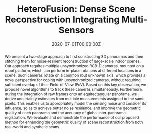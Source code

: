 ---
title: "HeteroFusion: Dense Scene Reconstruction Integrating Multi-Sensors"
authors:
- admin
- Beichen Li
- Yan-Pei Cao
- Hongbo Fu
- Yu-Kun Lai
- Leif Kobbelt
- Shi-Min Hu
author_notes:
- 
- 
- 
- 
- 
- 
- "Corresponding Author"
date: "2020-07-01T00:00:00Z"
# doi:  "10.1145/3389412"

# Schedule page publish date (NOT publication's date).
publishDate: "2020-07-01T00:00:00Z"

# Publication type.
# Accepts a single type but formatted as a YAML list (for Hugo requirements).
# Enter a publication type from the CSL standard.
publication_types: ["article-journal"]

# Publication name and optional abbreviated publication name.
publication: "ACM Transactions on Graphics"
publication_short: "TOG"

abstract: We present a two-stage approach to first constructing 3D panoramas and then stitching them for noise-resilient reconstruction of large-scale indoor scenes. Our approach requires multiple unsynchronized RGB-D cameras, mounted on a robot platform, which can perform in-place rotations at different locations in a scene. Such cameras rotate on a common (but unknown) axis, which provides a novel perspective for coping with unsynchronized cameras, without requiring sufficient overlap of their Field-of-View (FoV). Based on this key observation, we propose novel algorithms to track these cameras simultaneously. Furthermore, during the integration of raw frames onto an equirectangular panorama, we derive uncertainty estimates from multiple measurements assigned to the same pixels. This enables us to appropriately model the sensing noise and consider its influence, so as to achieve better noise resilience, and improve the geometric quality of each panorama and the accuracy of global inter-panorama registration. We evaluate and demonstrate the performance of our proposed method for enhancing the geometric quality of scene reconstruction from both real-world and synthetic scans.

# Summary. An optional shortened abstract.
# summary: Lorem ipsum dolor sit amet, consectetur adipiscing elit. Duis posuere tellus ac convallis placerat. Proin tincidunt magna sed ex sollicitudin condimentum.

tags:
- 3D Reconstruction
- TOG
featured: false

# links:
# - name: ""
#   url: ""
url_pdf: 'https://dl.acm.org/doi/abs/10.1145/3389412'
url_code: ''
url_dataset: ''
url_poster: ''
url_project: ''
url_slides: ''
url_source: ''
url_video: ''

# Featured image
# To use, add an image named `featured.jpg/png` to your page's folder. 
image:
  caption: ""
  focal_point: ""
  preview_only: false

# Associated Projects (optional).
#   Associate this publication with one or more of your projects.
#   Simply enter your project's folder or file name without extension.
#   E.g. `internal-project` references `content/project/internal-project/index.md`.
#   Otherwise, set `projects: []`.
projects: []

# Slides (optional).
#   Associate this publication with Markdown slides.
#   Simply enter your slide deck's filename without extension.
#   E.g. `slides: "example"` references `content/slides/example/index.md`.
#   Otherwise, set `slides: ""`.
slides: ""
---